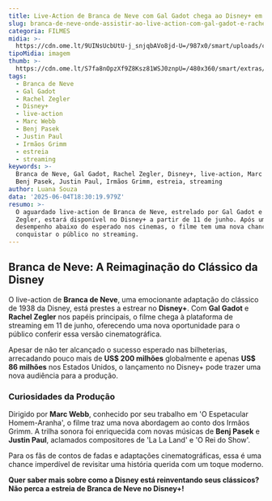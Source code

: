 ```yaml
---
title: Live-Action de Branca de Neve com Gal Gadot chega ao Disney+ em Junho
slug: branca-de-neve-onde-assistir-ao-live-action-com-gal-gadot-e-rachel-zegler
categoria: FILMES
midia: >-
  https://cdn.ome.lt/9UINsUcbUtU-j_snjqbAVo8jd-U=/987x0/smart/uploads/conteudo/fotos/branca-de-neve-capa_jhWDVrr.png
tipoMidia: imagem
thumb: >-
  https://cdn.ome.lt/S7fa8nOpzXf9Z8Ksz81WSJ0znpU=/480x360/smart/extras/conteudos/branca-de-neve-capa_vzd0o7i.png
tags:
  - Branca de Neve
  - Gal Gadot
  - Rachel Zegler
  - Disney+
  - live-action
  - Marc Webb
  - Benj Pasek
  - Justin Paul
  - Irmãos Grimm
  - estreia
  - streaming
keywords: >-
  Branca de Neve, Gal Gadot, Rachel Zegler, Disney+, live-action, Marc Webb,
  Benj Pasek, Justin Paul, Irmãos Grimm, estreia, streaming
author: Luana Souza
data: '2025-06-04T18:30:19.979Z'
resumo: >-
  O aguardado live-action de Branca de Neve, estrelado por Gal Gadot e Rachel
  Zegler, estará disponível no Disney+ a partir de 11 de junho. Após um
  desempenho abaixo do esperado nos cinemas, o filme tem uma nova chance de
  conquistar o público no streaming.
---
```


## Branca de Neve: A Reimaginação do Clássico da Disney

<blockquote class="twitter-tweet"><a href="https://twitter.com/user/status/1930290781668970843"></a></blockquote>

O live-action de **Branca de Neve**, uma emocionante adaptação do clássico de 1938 da Disney, está prestes a estrear no **Disney+**. Com **Gal Gadot** e **Rachel Zegler** nos papéis principais, o filme chega à plataforma de streaming em 11 de junho, oferecendo uma nova oportunidade para o público conferir essa versão cinematográfica.

Apesar de não ter alcançado o sucesso esperado nas bilheterias, arrecadando pouco mais de **US$ 200 milhões** globalmente e apenas **US$ 86 milhões** nos Estados Unidos, o lançamento no Disney+ pode trazer uma nova audiência para a produção.

### Curiosidades da Produção

Dirigido por **Marc Webb**, conhecido por seu trabalho em 'O Espetacular Homem-Aranha', o filme traz uma nova abordagem ao conto dos Irmãos Grimm. A trilha sonora foi enriquecida com novas músicas de **Benj Pasek** e **Justin Paul**, aclamados compositores de 'La La Land' e 'O Rei do Show'.

Para os fãs de contos de fadas e adaptações cinematográficas, essa é uma chance imperdível de revisitar uma história querida com um toque moderno.

**Quer saber mais sobre como a Disney está reinventando seus clássicos? Não perca a estreia de Branca de Neve no Disney+!**
